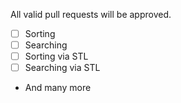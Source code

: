 All valid pull requests will be approved.

- [ ] Sorting
- [ ] Searching
- [ ] Sorting via STL
- [ ] Searching via STL
 - And many more
